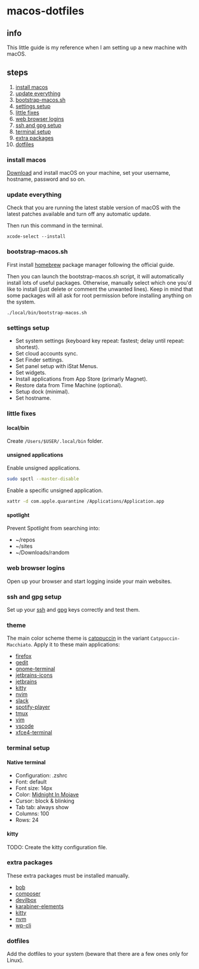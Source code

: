 # macos-dotfiles

## info

This little guide is my reference when I am setting up a new machine with macOS.

## steps

1. [install macos](#install-macos)
2. [update everything](#update-everything)
3. [bootstrap-macos.sh](#bootstrap-macossh)
4. [settings setup](#settings-setup)
5. [little fixes](#little-fixes)
6. [web browser logins](#web-browser-logins)
7. [ssh and gpg setup](#ssh-and-gpg-setup)
8. [terminal setup](#terminal-setup)
9. [extra packages](#extra-packages)
10. [dotfiles](#dotfiles)

### install macos

[Download](https://dortania.github.io/OpenCore-Install-Guide/installer-guide/mac-install.html#downloading-macos-modern-os) and install macOS on your machine, set your username, hostname, password and so on.

### update everything

Check that you are running the latest stable version of macOS with the latest patches available and turn off any automatic update.

Then run this command in the terminal.

```shell
xcode-select --install
```

### bootstrap-macos.sh

First install [homebrew](https://brew.sh) package manager following the official guide.

Then you can launch the bootstrap-macos.sh script, it will automatically install lots of useful packages.
Otherwise, manually select which one you'd like to install (just delete or comment the unwanted lines).
Keep in mind that some packages will all ask for root permission before installing anything on the system.

```shell
./local/bin/bootstrap-macos.sh
```

### settings setup

* Set system settings (keyboard key repeat: fastest; delay until repeat: shortest).
* Set cloud accounts sync.
* Set Finder settings.
* Set panel setup with iStat Menus.
* Set widgets.
* Install applications from App Store (primarly Magnet).
* Restore data from Time Machine (optional).
* Setup dock (minimal).
* Set hostname.

### little fixes

#### local/bin

Create `/Users/$USER/.local/bin` folder.

#### unsigned applications

Enable unsigned applications.

```bash
sudo spctl --master-disable
```

Enable a specific unsigned application.

```bash
xattr -d com.apple.quarantine /Applications/Application.app
```

#### spotlight

Prevent Spotlight from searching into:
* ~/repos
* ~/sites
* ~/Downloads/random

### web browser logins

Open up your browser and start logging inside your main websites.

### ssh and gpg setup

Set up your [ssh](https://gist.github.com/ailequal/b74811385f4047b34ad590d138c9ffcf) and [gpg](https://gist.github.com/ailequal/fc9b12cb35f119dcdc1a2f4406bf8b54) keys correctly and test them.

### theme

The main color scheme theme is [catppuccin](https://github.com/catppuccin) in the variant `Catppuccin-Macchiato`. Apply it to these main applications:

* [firefox](https://github.com/catppuccin/firefox)
* [gedit](https://github.com/catppuccin/gedit)
* [gnome-terminal](https://github.com/catppuccin/gnome-terminal)
* [jetbrains-icons](https://github.com/catppuccin/jetbrains-icons)
* [jetbrains](https://github.com/catppuccin/jetbrains)
* [kitty](https://github.com/catppuccin/kitty)
* [nvim](https://github.com/catppuccin/nvim)
* [slack](https://github.com/catppuccin/slack)
* [spotify-player](https://github.com/catppuccin/spotify-player)
* [tmux](https://github.com/catppuccin/tmux)
* [vim](https://github.com/catppuccin/vim)
* [vscode](https://github.com/catppuccin/vscode)
* [xfce4-terminal](https://github.com/catppuccin/xfce4-terminal)

### terminal setup

#### Native terminal

* Configuration: .zshrc
* Font: default
* Font size: 14px
* Color: [Midnight In Mojave](https://github.com/mbadolato/iTerm2-Color-Schemes)
* Cursor: block & blinking
* Tab tab: always show
* Columns: 100
* Rows: 24

#### kitty

TODO: Create the kitty configuration file.

### extra packages

These extra packages must be installed manually.

* [bob](https://github.com/MordechaiHadad/bob)
* [composer](https://getcomposer.org)
* [devilbox](https://github.com/cytopia/devilbox)
* [karabiner-elements](https://karabiner-elements.pqrs.org)
* [kitty](https://sw.kovidgoyal.net/kitty)
* [nvm](https://github.com/nvm-sh/nvm)
* [wp-cli](https://github.com/wp-cli/wp-cli)

### dotfiles

Add the dotfiles to your system (beware that there are a few ones only for Linux).
